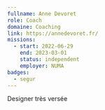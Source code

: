 ```yaml
---
fullname: Anne Devoret
role: Coach
domaine: Coaching
link: https://annedevoret.fr/
missions:
  - start: 2022-06-29
    end: 2023-03-01
    status: independent
    employer: NUMA
badges:
  - segur
---
```


Designer très versée 
